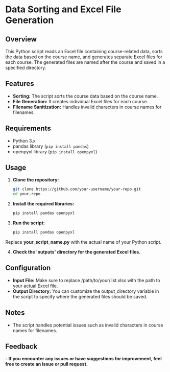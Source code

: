 # Data Sorting and Excel File Generation

## Overview

This Python script reads an Excel file containing course-related data, sorts the data based on the course name, and generates separate Excel files for each course. The generated files are named after the course and saved in a specified directory.

## Features

- **Sorting:** The script sorts the course data based on the course name.
- **File Generation:** It creates individual Excel files for each course.
- **Filename Sanitization:** Handles invalid characters in course names for filenames.

## Requirements

- Python 3.x
- pandas library (`pip install pandas`)
- openpyxl library (`pip install openpyxl`)

## Usage

1. **Clone the repository:**

   ```bash
   git clone https://github.com/your-username/your-repo.git
   cd your-repo
2. **Install the required libraries:**

   ```bash
   pip install pandas openpyxl
3. **Run the script:**

   ```bash
   pip install pandas openpyxl
  Replace **your_script_name.py** with the actual name of your Python script.

4. **Check the 'outputs' directory for the generated Excel files.**

## Configuration
- **Input File:** Make sure to replace /path/to/your/list.xlsx with the path to your actual Excel file.
- **Output Directory:** You can customize the output_directory variable in the script to specify where the generated files should be saved.
## Notes
- The script handles potential issues such as invalid characters in course names for filenames.
## Feedback
**- If you encounter any issues or have suggestions for improvement, feel free to create an issue or pull request.**
